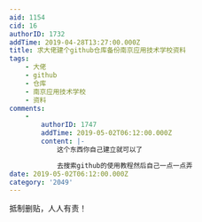 ```yaml
---
aid: 1154
cid: 16
authorID: 1732
addTime: 2019-04-28T13:27:00.000Z
title: 求大佬建个github仓库备份南京应用技术学校资料
tags:
    - 大佬
    - github
    - 仓库
    - 南京应用技术学校
    - 资料
comments:
    -
        authorID: 1747
        addTime: 2019-05-02T06:12:00.000Z
        content: |-
            这个东西你自己建立就可以了

            去搜索github的使用教程然后自己一点一点弄
date: 2019-05-02T06:12:00.000Z
category: '2049'
---
```


抵制删贴，人人有责！
